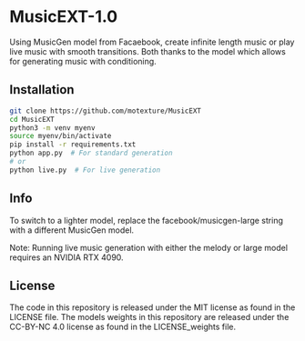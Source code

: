 # MusicEXT-1.0

Using MusicGen model from Facaebook, create infinite length music or play live music with smooth transitions. Both thanks to the model which allows for generating music with conditioning.

## Installation

```bash
git clone https://github.com/motexture/MusicEXT
cd MusicEXT
python3 -m venv myenv
source myenv/bin/activate
pip install -r requirements.txt
python app.py  # For standard generation
# or
python live.py  # For live generation
```

## Info

To switch to a lighter model, replace the facebook/musicgen-large string with a different MusicGen model.

Note: Running live music generation with either the melody or large model requires an NVIDIA RTX 4090.

## License

The code in this repository is released under the MIT license as found in the LICENSE file.
The models weights in this repository are released under the CC-BY-NC 4.0 license as found in the LICENSE_weights file.
